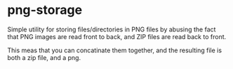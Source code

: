 # png-storage

Simple utility for storing files/directories in PNG files by abusing the fact that PNG images are read front to back, and ZIP files are read back to front.

This meas that you can concatinate them together, and the resulting file is both a zip file, and a png.
